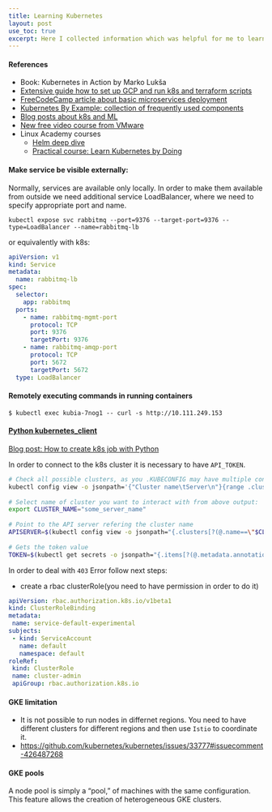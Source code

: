 ```yaml
---
title: Learning Kubernetes 
layout: post
use_toc: true
excerpt: Here I collected information which was helpful for me to learn about k8s
---
```


#### References
  * Book: Kubernetes in Action by Marko Lukša
  * [Extensive guide how to set up GCP and run k8s and terraform scripts](https://medium.com/faun/google-kubernetes-engine-explain-like-im-five-1890e550c099)
  * [FreeCodeCamp article about basic microservices deployment](https://www.freecodecamp.org/news/learn-kubernetes-in-under-3-hours-a-detailed-guide-to-orchestrating-containers-114ff420e882/)
  * [Kubernetes By Example: collection of frequently used components](http://kubernetesbyexample.com/)
  * [Blog posts about k8s and ML](https://mlinproduction.com/k8s-pods/)
  * [New free video course from VMware](https://kubernetes.academy/)
  * Linux Academy courses
      - [Helm deep dive](https://linuxacademy.com/course/helm-deep-dive-part-1/)
      - [Practical course: Learn Kubernetes by Doing](https://linuxacademy.com/course/learn-kubernetes-by-doing/)
   

#### Make service be visible externally: 
Normally, services are available only locally. In order to make them available from outside we need additional service LoadBalancer, where we need to specify appropriate port and name.   
``` 
kubectl expose svc rabbitmq --port=9376 --target-port=9376 --type=LoadBalancer --name=rabbitmq-lb
```
or equivalently with k8s:
```yaml
apiVersion: v1
kind: Service
metadata:
  name: rabbitmq-lb
spec:
  selector:
    app: rabbitmq
  ports:
    - name: rabbitmq-mgmt-port
      protocol: TCP
      port: 9376
      targetPort: 9376
    - name: rabbitmq-amqp-port
      protocol: TCP
      port: 5672
      targetPort: 5672
  type: LoadBalancer
```

#### Remotely executing commands in running containers
```$ kubectl exec kubia-7nog1 -- curl -s http://10.111.249.153```
  
#### [Python kubernetes_client](https://github.com/kubernetes-client/python/tree/master/kubernetes)  
[Blog post: How to create k8s job with Python](https://blog.pythian.com/how-to-create-kubernetes-jobs-with-python/)
 
 In order to connect to the k8s cluster it is necessary to have `API_TOKEN`. 
 
```bash
# Check all possible clusters, as you .KUBECONFIG may have multiple contexts:
kubectl config view -o jsonpath='{"Cluster name\tServer\n"}{range .clusters[*]}{.name}{"\t"}{.cluster.server}{"\n"}{end}'
 
# Select name of cluster you want to interact with from above output:
export CLUSTER_NAME="some_server_name"
 
# Point to the API server refering the cluster name
APISERVER=$(kubectl config view -o jsonpath="{.clusters[?(@.name==\"$CLUSTER_NAME\")].cluster.server}")
 
# Gets the token value
TOKEN=$(kubectl get secrets -o jsonpath="{.items[?(@.metadata.annotations['kubernetes\.io/service-account\.name']=='default')].data.token}"|base64 -d)
```
In order to deal with `403` Error follow next steps:
 - create a rbac clusterRole(you need to have permission in order to do it)
 ```yaml
 apiVersion: rbac.authorization.k8s.io/v1beta1
kind: ClusterRoleBinding
metadata:
  name: service-default-experimental
subjects:
  - kind: ServiceAccount
    name: default
    namespace: default
roleRef:
  kind: ClusterRole
  name: cluster-admin
  apiGroup: rbac.authorization.k8s.io
 ```
 
 #### GKE limitation
  - It is not possible to run nodes in differnet regions. You need to have different clusters for different regions and then use `Istio` to coordinate it. 
  - https://github.com/kubernetes/kubernetes/issues/33777#issuecomment-426487268
 
 #### GKE pools 
 A node pool is simply a “pool,” of machines with the same configuration. This feature allows the creation of heterogeneous GKE clusters.
